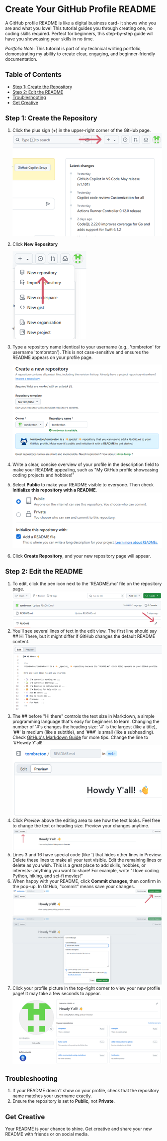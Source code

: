# Create Your GitHub Profile README

A GitHub profile README is like a digital business card- it shows who you are and what you love! This tutorial guides you through creating one, no coding skills required. Perfect for beginners, this step-by-step guide will have you showcasing your skills in no time.

*Portfolio Note*: This tutorial is part of my technical writing portfolio, demonstrating my ability to create clear, engaging, and beginner-friendly documentation. 

## Table of Contents

- [Step 1: Create the Repository](#step-1-create-the-repository)
- [Step 2: Edit the README](#step-2-edit-the-readme)
- [Troubleshooting](#troubleshooting)
- [Get Creative](#get-creative)

 ## Step 1: Create the Repository

1. Click the plus sign (+) in the upper-right corner of the GitHub page. ![Plus Icon](/images/plusicon.PNG) 
2. Click **New Repository**

    ![New Repository](/images/newrepository.PNG)
3. Type a repository name identical to your username (e.g., 'tombreton' for username 'tombreton'). This is not case-sensitive and ensures the README appears on your profile page.
  
   ![Repository Name](/images/createnewrepository.png)
4. Write a clear, concise overview of your profile in the description field to make your README appealing, such as "My GitHub profile showcasing coding projects and hobbies!"
5. Select **Public** to make your README visible to everyone. Then check **Initialize this repository with a README**.
   ![Public and Initialize](/images/public.png)
6. Click **Create Repository**, and your new repository page will appear.

## Step 2: Edit the README

1. To edit, click the pen icon next to the 'README.md' file on the repository page.
   ![Pen Icon](/images/penicon.PNG)
2. You'll see several lines of text in the edit view. The first line should say ## Hi There, but it might differ if GitHub changes the default README content.
   ![Default README](/images/hitheredefaultreadme.PNG)
3. The ## before "Hi there" controls the text size in Markdown, a simple programming language that's easy for beginners to learn. Changing the number of '#'s changes the heading size: '#' is the largest (like a title), '##' is medium (like a subtitle), and '###' is small (like a subheading). Check [GitHub's Markdown Guide](https://docs.github.com/en/get-started/writing-on-github/getting-started-with-writing-and-formatting-on-github/basic-writing-and-formatting-syntax) for more tips. Change the line to '#Howdy Y'all!'
   ![Preview View](/images/howdy.png)
4. Click *Preview* above the editing area to see how the text looks. Feel free to change the text or heading size. Preview your changes anytime.
   ![Preview View](/images/previewpreview.PNG) 
5. Lines 3 and 16 have special code (like '<!--' and '-->) that hides other lines in Preview. Delete these lines to make all your text visible. Edit the remaining lines or delete as you wish. This is a great place to add skills, hobbies, or interests- anything you want to share! For example, write "I love coding Python, hiking, and sci-fi movies!"
6. When happy with your README, click **Commit changes**, then confirm in the pop-up. In GitHub, "commit" means save your changes.
   ![Commit Changes](/images/commitchanges.PNG)
   ![Commit Again](/images/commitagain.png)
7. Click your profile picture in the top-right corner to view your new profile page! It may take a few seconds to appear.
   ![Final Profile](/images/myprofile.png)

## Troubleshooting

1. If your README doesn't show on your profile, check that the repository name matches your username exactly.
2. Ensure the repository is set to **Public**, not **Private**.

## Get Creative

Your README is your chance to shine. Get creative and share your new README with friends or on social media. 
   




